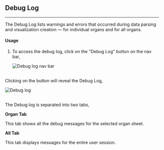 ## Debug Log

---

The Debug Log lists warnings and errors that occurred during data parsing and visualization creation — for individual organs and for all organs.

#### Usage

1. To access the debug log, click on the "Debug Log" button on the nav bar,

   <img src="assets/docs/log/nav.png" alt="Debug log nav bar" class="md-img p-2 w-75">
   <br>
   <br>

Clicking on the button will reveal the Debug Log,

<img src="assets/docs/log/log.png" alt="Debug log" class="md-img p-2 w-75">
<br>
<br>

The Debug log is separated into two tabs,

**Organ Tab**

This tab shows all the debug messages for the selected organ sheet.

**All Tab**

This tab displays messages for the entire user session.
